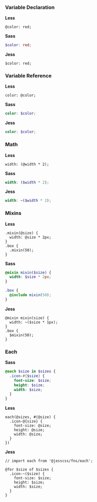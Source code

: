 ### Variable Declaration

**Less**
```less
@color: red;
```
**Sass**
```scss
$color: red;
```
**Jess**
```less
$color: red;
```

### Variable Reference

**Less**
```less
color: @color;
```
**Sass**
```scss
color: $color;
```
**Jess**
```scss
color: $color;
```

### Math

**Less**
```less
width: (@width * 2);
```
**Sass**
```scss
width: ($width * 2);
```
**Jess**
```scss
width: ~($width * 2);
```

### Mixins

**Less**
```less
.mixin(@size) {
  width: @size * 2px;
}
.box {
  .mixin(50);
}
```
**Sass**
```scss
@mixin mixin($size) {
  width: $size * 2px;
}

.box {
  @include mixin(50);
}
```
**Jess**
```less
@mixin mixin(size) {
  width: ~($size * 1px);
}
.box {
  $mixin(50);
}
```


### Each

**Sass**
```scss
@each $size in $sizes {
  .icon-#{$size} {
    font-size: $size;
    height: $size;
    width: $size;
  }
}
```

**Less**
```less
each(@sizes, #(@size) {
  .icon-@{size} {
    font-size: @size;
    height: @size;
    width: @size;
  }
})
```

**Jess**

```less
// import each from '@jesscss/fns/each';

@for $size of $sizes {
  .icon-~($size) {
    font-size: $size;
    height: $size;
    width: $size;
  }
}
```